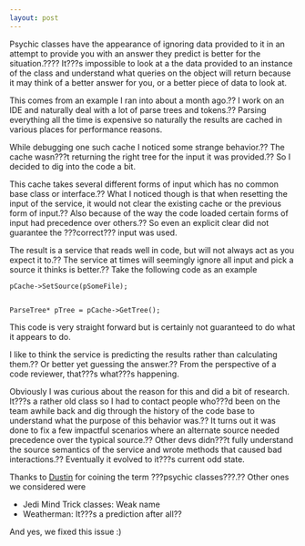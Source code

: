 ```yaml
---
layout: post
---
```

Psychic classes have the appearance of ignoring data provided to it in an
attempt to provide you with an answer they predict is better for the
situation.???? It???s impossible to look at a the data provided to an instance of
the class and understand what queries on the object will return because it may
think of a better answer for you, or a better piece of data to look at.

This comes from an example I ran into about a month ago.?? I work on an IDE and
naturally deal with a lot of parse trees and tokens.?? Parsing everything all
the time is expensive so naturally the results are cached in various places
for performance reasons.

While debugging one such cache I noticed some strange behavior.?? The cache
wasn???t returning the right tree for the input it was provided.?? So I decided
to dig into the code a bit.

This cache takes several different forms of input which has no common base
class or interface.?? What I noticed though is that when resetting the input of
the service, it would not clear the existing cache or the previous form of
input.?? Also because of the way the code loaded certain forms of input had
precedence over others.?? So even an explicit clear did not guarantee the
???correct??? input was used.

The result is a service that reads well in code, but will not always act as
you expect it to.?? The service at times will seemingly ignore all input and
pick a source it thinks is better.?? Take the following code as an example

    
    
    pCache->SetSource(pSomeFile);


    ParseTree* pTree = pCache->GetTree();  

This code is very straight forward but is certainly not guaranteed to do what
it appears to do.

I like to think the service is predicting the results rather than calculating
them.?? Or better yet guessing the answer.?? From the perspective of a code
reviewer, that???s what???s happening.

Obviously I was curious about the reason for this and did a bit of research.
It???s a rather old class so I had to contact people who???d been on the team
awhile back and dig through the history of the code base to understand what
the purpose of this behavior was.?? It turns out it was done to fix a few
impactful scenarios where an alternate source needed precedence over the
typical source.?? Other devs didn???t fully understand the source semantics of
the service and wrote methods that caused bad interactions.?? Eventually it
evolved to it???s current odd state.

Thanks to [Dustin](http://diditwith.net/) for coining the term ???psychic
classes???.?? Other ones we considered were

  * Jedi Mind Trick classes: Weak name
  * Weatherman: It???s a prediction after all??

And yes, we fixed this issue :)

